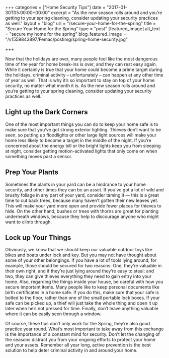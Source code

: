 +++
categories = ["Home Security Tips"]
date = "2017-01-30T05:00:00+00:00"
excerpt = "As the new season rolls around and you’re getting to your spring cleaning, consider updating your security practices as well."
layout = "blog"
url = "/secure-your-home-for-the-spring"
title = "Secure Your Home for the Spring"
type = "post"
[featured_image]
alt_text = "secure my home for the spring"
blog_featured_image = "/v1559843897/Femac/postimg/spring-home-security.jpg"

+++

Now that the holidays are over, many people feel like the most dangerous time of the year for home break-ins is over, and they can rest easy again. While it certainly is true that your home could become a prime target during the holidays, criminal activity – unfortunately – can happen at any other time of year as well. That is why it’s so important to stay on top of your home security, no matter what month it is. As the new season rolls around and you’re getting to your spring cleaning, consider updating your security practices as well.

## Light up the Dark Corners

One of the most important things you can do to keep your home safe is to make sure that you’ve got strong exterior lighting. Thieves don’t want to be seen, so putting up floodlights or other large light sources will make your home less likely to become a target in the middle of the night. If you’re concerned about the energy bill or the bright lights keep you from sleeping at night, consider getting motion-activated lights that only come on when something moves past a sensor.

## Prep Your Plants

Sometimes the plants in your yard can be a hindrance to your home security, and other times they can be an asset. If you’ve got a lot of wild and brushy foliage in any part of your yard, consider taming it — this is a great time to cut back trees, because many haven’t gotten their new leaves yet. This will make your yard more open and provide fewer places for thieves to hide. On the other hand, bushes or trees with thorns are great for planting underneath windows, because they help to discourage anyone who might want to climb through.

## Lock up Your Things

Obviously, we know that we should keep our valuable outdoor toys like bikes and boats under lock and key. But you may not have thought about some of your other belongings. If you have a lot of tools lying around, for example, those should be secured for two reasons: One, they’re valuable in their own right, and if they’re just lying around they’re easy to steal; and two, they can give thieves everything they need to gain entry into your home. Also, regarding the things inside your house, be careful with how you secure important items. Many people like to keep personal documents like birth certificates in a home safe. If you do this, make sure that your safe is bolted to the floor, rather than one of the small portable lock boxes. If your safe can be picked up, a thief will just take the whole thing and open it up later when he’s not pressed for time. Finally, don’t leave anything valuable where it can be easily seen through a window.

Of course, these tips don’t only work for the Spring, they’re also good practice year round. What’s most important to take away from this exchange is the importance of a constant mind for security. Don’t let the changing of the seasons distract you from your ongoing efforts to protect your home and your assets. Remember all year long, active prevention is the best solution to help deter criminal activity in and around your home.